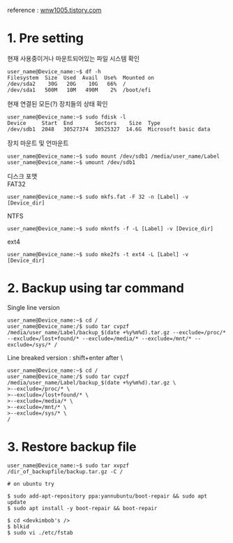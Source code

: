 reference : [wnw1005.tistory.com](https://wnw1005.tistory.com/425 "https://wnw1005.tistory.com/425")

# 1. Pre setting
현재 사용중이거나 마운트되어있는 파일 시스템 확인
```console
user_name@Device_name:~$ df -h
Filesystem  Size  Used  Avail  Use%  Mounted on
/dev/sda2    30G   20G    10G   66%  /
/dev/sda1   500M   10M   490M    2%  /boot/efi
```

현재 연결된 모든(?) 장치들의 상태 확인
```console
user_name@Device_name:~$ sudo fdisk -l
Device     Start  End       Sectors    Size  Type
/dev/sdb1  2048   30527374  30525327  14.6G  Microsoft basic data
```

장치 마운트 및 언마운트
```console
user_name@Device_name:~$ sudo mount /dev/sdb1 /media/user_name/Label
user_name@Device_name:~$ umount /dev/sdb1
```

디스크 포맷\
FAT32
```console
user_name@Device_name:~$ sudo mkfs.fat -F 32 -n [Label] -v [Device_dir]
```
NTFS
```console
user_name@Device_name:~$ sudo mkntfs -f -L [Label] -v [Device_dir]
```
ext4
```console
user_name@Device_name:~$ sudo mke2fs -t ext4 -L [Label] -v [Device_dir]
```

# 2. Backup using tar command
Single line version
```console
user_name@Device_name:~$ cd /
user_name@Device_name:/$ sudo tar cvpzf /media/user_name/Label/backup_$(date +%y%m%d).tar.gz --exclude=/proc/* --exclude=/lost+found/* --exclude=/media/* --exclude=/mnt/* --exclude=/sys/* /
```

Line breaked version : shift+enter after \
```console
user_name@Device_name:~$ cd /
user_name@Device_name:/$ sudo tar cvpzf /media/user_name/Label/backup_$(date +%y%m%d).tar.gz \
>--exclude=/proc/* \
>--exclude=/lost+found/* \
>--exclude=/media/* \
>--exclude=/mnt/* \
>--exclude=/sys/* \
/
```

# 3. Restore backup file
```console
user_name@Device_name:~$ sudo tar xvpzf /dir_of_backupfile/backup.tar.gz -C /
```

```console
# on ubuntu try

$ sudo add-apt-repository ppa:yannubuntu/boot-repair && sudo apt update
$ sudo apt install -y boot-repair && boot-repair

$ cd <devkimbob's />
$ blkid
$ sudo vi ./etc/fstab
```
